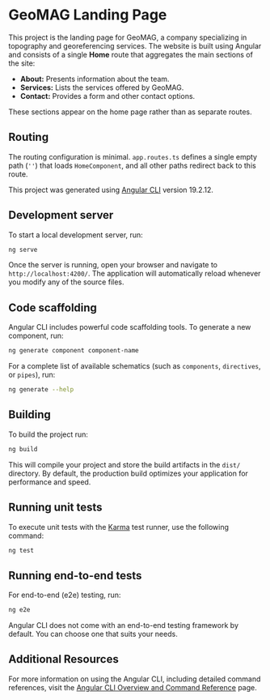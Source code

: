 # GeoMAG Landing Page

This project is the landing page for GeoMAG, a company specializing in topography and georeferencing services. The website is built using Angular and consists of a single **Home** route that aggregates the main sections of the site:

*   **About:** Presents information about the team.
*   **Services:** Lists the services offered by GeoMAG.
*   **Contact:** Provides a form and other contact options.

These sections appear on the home page rather than as separate routes.

## Routing

The routing configuration is minimal. `app.routes.ts` defines a single empty path (`''`) that loads `HomeComponent`, and all other paths redirect back to this route.

This project was generated using [Angular CLI](https://github.com/angular/angular-cli) version 19.2.12.

## Development server

To start a local development server, run:

```bash
ng serve
```

Once the server is running, open your browser and navigate to `http://localhost:4200/`. The application will automatically reload whenever you modify any of the source files.

## Code scaffolding

Angular CLI includes powerful code scaffolding tools. To generate a new component, run:

```bash
ng generate component component-name
```

For a complete list of available schematics (such as `components`, `directives`, or `pipes`), run:

```bash
ng generate --help
```

## Building

To build the project run:

```bash
ng build
```

This will compile your project and store the build artifacts in the `dist/` directory. By default, the production build optimizes your application for performance and speed.

## Running unit tests

To execute unit tests with the [Karma](https://karma-runner.github.io) test runner, use the following command:

```bash
ng test
```

## Running end-to-end tests

For end-to-end (e2e) testing, run:

```bash
ng e2e
```

Angular CLI does not come with an end-to-end testing framework by default. You can choose one that suits your needs.

## Additional Resources

For more information on using the Angular CLI, including detailed command references, visit the [Angular CLI Overview and Command Reference](https://angular.dev/tools/cli) page.
